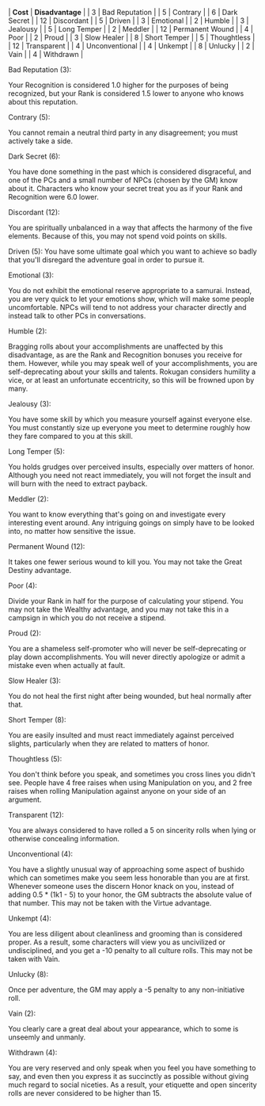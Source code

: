 
| **Cost** | **Disadvantage** |
| 3 | Bad Reputation |
| 5 | Contrary |
| 6 | Dark Secret |
| 12 | Discordant |
| 5 | Driven |
| 3 | Emotional |
| 2 | Humble |
| 3 | Jealousy |
| 5 | Long Temper |
| 2 | Meddler |
| 12 | Permanent Wound |
| 4 | Poor |
| 2 | Proud |
| 3 | Slow Healer |
| 8 | Short Temper |
| 5 | Thoughtless |
| 12 | Transparent |
| 4 | Unconventional |
| 4 | Unkempt |
| 8 | Unlucky |
| 2 | Vain |
| 4 | Withdrawn |


Bad Reputation (3):

Your Recognition is considered 1.0 higher for the purposes of being recognized, but your Rank is considered 1.5 lower to anyone who knows about this reputation.


Contrary (5):

You cannot remain a neutral third party in any disagreement; you must actively take a side.


Dark Secret (6):

You have done something in the past which is considered disgraceful, and one of the PCs and a small number of NPCs (chosen by the GM) know about it.  Characters who know your secret treat you as if your Rank and Recognition were 6.0 lower.


Discordant (12):

You are spiritually unbalanced in a way that affects the harmony of the five elements.  Because of this, you may not spend void points on skills.


Driven (5):
You have some ultimate goal which you want to achieve so badly that you'll disregard the adventure goal in order to pursue it.


Emotional (3):

You do not exhibit the emotional reserve appropriate to a samurai.  Instead, you are very quick to let your emotions show, which will make some people uncomfortable.  NPCs will tend to not address your character directly and instead talk to other PCs in conversations.


Humble (2):

Bragging rolls about your accomplishments are unaffected by this disadvantage, as are the Rank and Recognition bonuses you receive for them.  However, while you may speak well of your accomplishments, you are self-deprecating about your skills and talents.  Rokugan considers humility a vice, or at least an unfortunate eccentricity, so this will be frowned upon by many.


Jealousy (3):

You have some skill by which you measure yourself against everyone else.  You must constantly size up everyone you meet to determine roughly how they fare compared to you at this skill.


Long Temper (5):

You holds grudges over perceived insults, especially over matters of honor. Although you need not react immediately, you will not forget the insult and will burn with the need to extract payback.


Meddler (2):

You want to know everything that's going on and investigate every interesting event around.  Any intriguing goings on simply have to be looked into, no matter how sensitive the issue.


Permanent Wound (12):

It takes one fewer serious wound to kill you.  You may not take the Great Destiny advantage.


Poor (4):

Divide your Rank in half for the purpose of calculating your stipend.  You may not take the Wealthy advantage, and you may not take this in a campsign in which you do not receive a stipend.


Proud (2):

You are a shameless self-promoter who will never be self-deprecating or play down accomplishments.  You will never directly apologize or admit a mistake even when actually at fault.


Slow Healer (3):

You do not heal the first night after being wounded, but heal normally after that.


Short Temper (8):

You are easily insulted and must react immediately against perceived slights, particularly when they are related to matters of honor.


Thoughtless (5):

You don't think before you speak, and sometimes you cross lines you didn't see. People have 4 free raises when using Manipulation on you, and 2 free raises when rolling Manipulation against anyone on your side of an argument.


Transparent (12):

You are always considered to have rolled a 5 on sincerity rolls when lying or otherwise concealing information.


Unconventional (4):

You have a slightly unusual way of approaching some aspect of bushido which can sometimes make you seem less honorable than you are at first.  Whenever someone uses the discern Honor knack on you, instead of adding 0.5 * (1k1 - 5) to your honor, the GM subtracts the absolute value of that number.  This may not be taken with the Virtue advantage.


Unkempt (4):

You are less diligent about cleanliness and grooming than is considered proper.  As a result, some characters will view you as uncivilized or undisciplined, and you get a -10 penalty to all culture rolls.  This may not be taken with Vain.


Unlucky (8):

Once per adventure, the GM may apply a -5 penalty to any non-initiative roll.


Vain (2):

You clearly care a great deal about your appearance, which to some is unseemly and unmanly.


Withdrawn (4):

You are very reserved and only speak when you feel you have something to say, and even then you express it as succinctly as possible without giving much regard to social niceties.  As a result, your etiquette and open sincerity rolls are never considered to be higher than 15.
